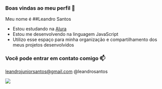 ### Boas vindas ao meu perfil 💙

Meu nome é ##Leandro Santos

- Estou estudando na [Alura](https://www.alura.com.br)
- Estou me desenvolvendo na linguagem JavaScript
- Utilizo esse espaço para minha organização e compartilhamento dos meus projetos desenvolvidos

### Você pode entrar em contato comigo 📫

leandrojuniorsantos@gmail.com
@leandrosantos


![](https://tenor.com/bJBHe.gifhttps://tenor.com/bJBHe.gif)
